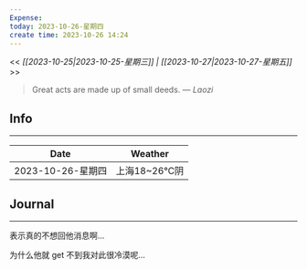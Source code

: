 ```yaml
---
Expense: 
today: 2023-10-26-星期四
create time: 2023-10-26 14:24
---
```


<< *[[2023-10-25|2023-10-25-星期三]] | [[2023-10-27|2023-10-27-星期五]]* >>


> Great acts are made up of small deeds.
> — <cite>Laozi</cite>


## Info
***

| Date        | Weather      | 
| ----------- | ------------ |
| 2023-10-26-星期四 |  上海18~26℃阴 |


##  Journal
***
表示真的不想回他消息啊...

为什么他就 get 不到我对此很冷漠呢...



